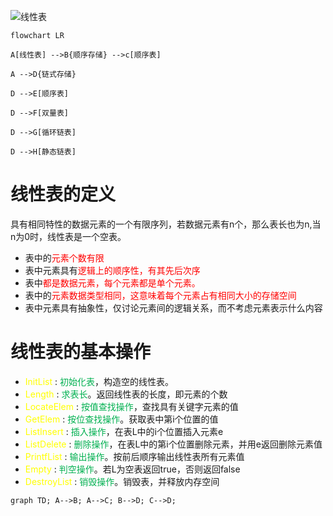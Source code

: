 ![线性表](http://qn.qu1u1.cn/202304261639471.png)
```mermaid
flowchart LR

A[线性表] -->B{顺序存储} -->c[顺序表]

A -->D{链式存储}

D -->E[顺序表]

D -->F[双量表]

D -->G[循环链表]

D -->H[静态链表]
```




# 线性表的定义

具有相同特性的数据元素的一个有限序列，若数据元素有n个，那么表长也为n,当n为0时，线性表是一个空表。

- 表中的<font color="#ff0000">元素个数有限</font>
- 表中元素具有<font color="#ff0000">逻辑上的顺序性，有其先后次序</font>
- 表中<font color="#ff0000">都是数据元素，每个元素都是单个元素。</font>
- 表中的<font color="#ff0000">元素数据类型相同，这意味着每个元素占有相同大小的存储空间</font>
- 表中元素具有抽象性，仅讨论元素间的逻辑关系，而不考虑元素表示什么内容

# 线性表的基本操作

- <font color="#ffff00">InitList</font> : <font color="#00b050">初始化表</font>，构造空的线性表。
- <font color="#ffff00">Length</font> : <font color="#00b050">求表长</font>。返回线性表的长度，即元素的个数
- <font color="#ffff00">LocateElem</font> : <font color="#00b050">按值查找操作</font>，查找具有关键字元素的值
- <font color="#ffff00">GetElem </font>:<font color="#00b050"> 按位查找操作</font>。获取表中第i个位置的值
- <font color="#ffff00">ListInsert</font> : <font color="#00b050">插入操作</font>，在表L中的i个位置插入元素e
- <font color="#ffff00">ListDelete</font> :<font color="#00b050"> 删除操作</font>，在表L中的第i个位置删除元素，并用e返回删除元素值
- <font color="#ffff00">PrintfList </font>: <font color="#00b050">输出操作</font>。按前后顺序输出线性表所有元素值
- <font color="#ffff00">Empty</font> : <font color="#00b050">判空操作</font>。若L为空表返回true，否则返回false
- <font color="#ffff00">DestroyList</font> : <font color="#00b050">销毁操作</font>。销毁表，并释放内存空间





```mermaid
graph TD; A-->B; A-->C; B-->D; C-->D;
```

